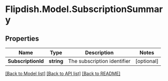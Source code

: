 # Flipdish.Model.SubscriptionSummary
## Properties

Name | Type | Description | Notes
------------ | ------------- | ------------- | -------------
**SubscriptionId** | **string** | The subscription identifier | [optional] 

[[Back to Model list]](../README.md#documentation-for-models) [[Back to API list]](../README.md#documentation-for-api-endpoints) [[Back to README]](../README.md)

